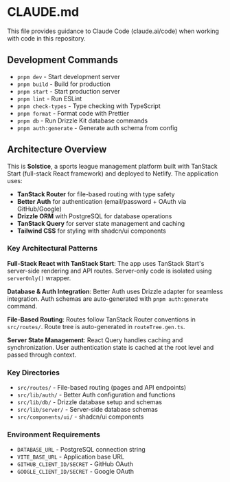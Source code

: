 # CLAUDE.md

This file provides guidance to Claude Code (claude.ai/code) when working with code in this repository.

## Development Commands

- `pnpm dev` - Start development server
- `pnpm build` - Build for production  
- `pnpm start` - Start production server
- `pnpm lint` - Run ESLint
- `pnpm check-types` - Type checking with TypeScript
- `pnpm format` - Format code with Prettier
- `pnpm db` - Run Drizzle Kit database commands
- `pnpm auth:generate` - Generate auth schema from config

## Architecture Overview

This is **Solstice**, a sports league management platform built with TanStack Start (full-stack React framework) and deployed to Netlify. The application uses:

- **TanStack Router** for file-based routing with type safety
- **Better Auth** for authentication (email/password + OAuth via GitHub/Google)  
- **Drizzle ORM** with PostgreSQL for database operations
- **TanStack Query** for server state management and caching
- **Tailwind CSS** for styling with shadcn/ui components

### Key Architectural Patterns

**Full-Stack React with TanStack Start**: The app uses TanStack Start's server-side rendering and API routes. Server-only code is isolated using `serverOnly()` wrapper.

**Database & Auth Integration**: Better Auth uses Drizzle adapter for seamless integration. Auth schemas are auto-generated with `pnpm auth:generate` command.

**File-Based Routing**: Routes follow TanStack Router conventions in `src/routes/`. Route tree is auto-generated in `routeTree.gen.ts`.

**Server State Management**: React Query handles caching and synchronization. User authentication state is cached at the root level and passed through context.

### Key Directories

- `src/routes/` - File-based routing (pages and API endpoints)
- `src/lib/auth/` - Better Auth configuration and functions
- `src/lib/db/` - Drizzle database setup and schemas  
- `src/lib/server/` - Server-side database schemas
- `src/components/ui/` - shadcn/ui components

### Environment Requirements

- `DATABASE_URL` - PostgreSQL connection string
- `VITE_BASE_URL` - Application base URL
- `GITHUB_CLIENT_ID/SECRET` - GitHub OAuth
- `GOOGLE_CLIENT_ID/SECRET` - Google OAuth